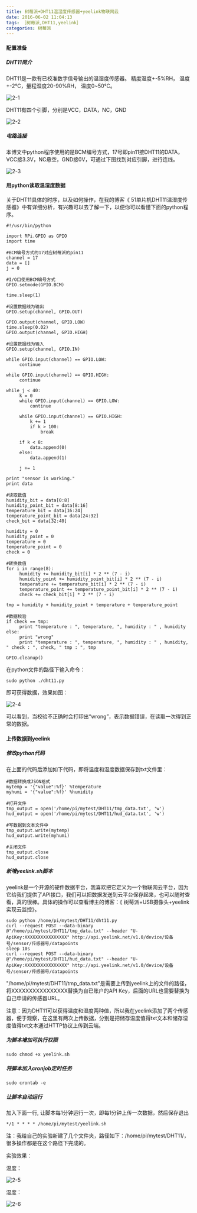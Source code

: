 ```yaml
---
title: 树莓派+DHT11温湿度传感器+yeelink物联网云
date: 2016-06-02 11:04:13
tags: ［树莓派,DHT11,yeelink］
categories: 树莓派
---
```


#### 配置准备

##### DHT11简介

DHT11是一款有已校准数字信号输出的温湿度传感器。 精度湿度+-5%RH， 温度+-2℃，量程湿度20-90%RH， 温度0~50℃。

<!--more-->

![2-1](http://ohe7ixo05.bkt.clouddn.com/2016/6/2-1.jpg)

DHT11有四个引脚，分别是VCC，DATA，NC，GND

![2-2](http://ohe7ixo05.bkt.clouddn.com/2016/6/2-2.jpg)

##### 电路连接

本博文中python程序使用的是BCM编号方式，17号即pin11接DHT11的DATA，VCC接3.3V，NC悬空，GND接0V，可通过下图找到对应引脚，进行连线。

![2-3](http://ohe7ixo05.bkt.clouddn.com/2016/6/2-3.jpg)

#### 用python读取温湿度数据

关于DHT11具体的时序，以及如何操作，在我的博客《 51单片机DHT11温湿度传感器》中有详细分析，有兴趣可以去了解一下，以便你可以看懂下面的python程序。
```
#!/usr/bin/python

import RPi.GPIO as GPIO
import time

#BCM编号方式的17对应树莓派的pin11
channel = 17
data = []
j = 0

#I/O口使用BCM编号方式
GPIO.setmode(GPIO.BCM)

time.sleep(1)

#设置数据线为输出
GPIO.setup(channel, GPIO.OUT)

GPIO.output(channel, GPIO.LOW)
time.sleep(0.02)
GPIO.output(channel, GPIO.HIGH)

#设置数据线为输入
GPIO.setup(channel, GPIO.IN)

while GPIO.input(channel) == GPIO.LOW:
     continue

while GPIO.input(channel) == GPIO.HIGH:
     continue

while j < 40:
     k = 0
     while GPIO.input(channel) == GPIO.LOW:
         continue
     
     while GPIO.input(channel) == GPIO.HIGH:
         k += 1
         if k > 100:
             break
     
     if k < 8:
         data.append(0)
     else:
         data.append(1)

     j += 1

print "sensor is working."
print data

#读取数值
humidity_bit = data[0:8]
humidity_point_bit = data[8:16]
temperature_bit = data[16:24]
temperature_point_bit = data[24:32]
check_bit = data[32:40]

humidity = 0
humidity_point = 0
temperature = 0
temperature_point = 0
check = 0

#转换数值
for i in range(8):
     humidity += humidity_bit[i] * 2 ** (7 - i)
     humidity_point += humidity_point_bit[i] * 2 ** (7 - i)
     temperature += temperature_bit[i] * 2 ** (7 - i)
     temperature_point += temperature_point_bit[i] * 2 ** (7 - i)
     check += check_bit[i] * 2 ** (7 - i)

tmp = humidity + humidity_point + temperature + temperature_point

#数据校验
if check == tmp:
     print "temperature : ", temperature, ", humidity : " , humidity
else:
     print "wrong"
     print "temperature : ", temperature, ", humidity : " , humidity, " check : ", check, " tmp : ", tmp

GPIO.cleanup()
```

在python文件的路径下输入命令：

```
sudo python ./dht11.py
```
即可获得数据，效果如图：

![2-4](http://ohe7ixo05.bkt.clouddn.com/2016/6/2-4.jpg)

可以看到，当校验不正确时会打印出“wrong”，表示数据错误，在读取一次得到正常的数据。

#### 上传数据到yeelink

##### 修改python代码

在上面的代码后添加如下代码，即将温度和湿度数据保存到txt文件里：

```
#数据转换成JSON格式
mytemp = '{"value":%f}' %temperature
myhumi = '{"value":%f}' %humidity

#打开文件
tmp_output = open('/home/pi/mytest/DHT11/tmp_data.txt', 'w')
hud_output = open('/home/pi/mytest/DHT11/hud_data.txt', 'w')

#写数据到文本文件中
tmp_output.write(mytemp)
hud_output.write(myhumi)

#关闭文件
tmp_output.close
hud_output.close

```

##### 新增yeelink.sh脚本

yeelink是一个开源的硬件数据平台，我喜欢把它定义为一个物联网云平台，因为它给我们提供了API接口，我们可以把数据发送到云平台保存起来，也可以随时查看，真的很棒。具体的操作可以查看博主的博客：《 树莓派+USB摄像头+yeelink实现云监控》。

```
sudo python /home/pi/mytest/DHT11/dht11.py
curl --request POST --data-binary @"/home/pi/mytest/DHT11/tmp_data.txt" --header "U-ApiKey:XXXXXXXXXXXXXXXX" http://api.yeelink.net/v1.0/device/设备号/sensor/传感器号/datapoints
sleep 10s
curl --request POST --data-binary @"/home/pi/mytest/DHT11/hud_data.txt" --header "U-ApiKey:XXXXXXXXXXXXXXXX" http://api.yeelink.net/v1.0/device/设备号/sensor/传感器号/datapoints
```
"/home/pi/mytest/DHT11/tmp_data.txt"是需要上传到yeelink上的文件的路径，将XXXXXXXXXXXXXXXX替换为自已账户的API Key，后面的URL也需要替换为自己申请的传感器URL。

注意：因为DHT11可以获得温度和湿度两种值，所以我在yeelink添加了两个传感器，便于观察，在这里有两次上传数据，分别是把储存温度值得txt文本和储存湿度值得txt文本通过HTTP协议上传到云端。

##### 为脚本增加可执行权限

```
sudo chmod +x yeelink.sh
```

##### 将脚本加入cronjob定时任务

```
sudo crontab -e
```

##### 让脚本自动运行

加入下面一行, 让脚本每1分钟运行一次，即每1分钟上传一次数据，然后保存退出 

```
*/1 * * * * /home/pi/mytest/yeelink.sh
```

注：我给自己的实验新建了几个文件夹，路径如下：/home/pi/mytest/DHT11/，很多操作都是在这个路径下完成的。

实验效果：

温度：

![2-5](http://ohe7ixo05.bkt.clouddn.com/2016/6/2-5.jpg)

湿度：

![2-6](http://ohe7ixo05.bkt.clouddn.com/2016/6/2-6.jpg)